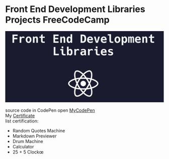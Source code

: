# Front End Development Libraries Projects FreeCodeCamp

<img src="img/frontEnd.png">

source code in CodePen open <a href = "https://codepen.io/ardi-fajar-arifin" target="_black"> MyCodePen</a>
<br>
My <a href = "https://www.freecodecamp.org/certification/ardifjar443/front-end-development-libraries" target="_black">Certificate</a>
<br>
list certification:
- Random Quotes Machine
- Markdown Previewer
- Drum Machine
- Calculator
- 25 + 5 Clockœ
